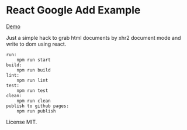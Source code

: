 # React Google Add Example

[Demo](http://naglafar.github.io/reactGoogleAdds)

Just a simple hack to grab html documents by xhr2 document mode and write to dom using react.

    run:
        npm run start
    build:
        npm run build
    lint:
        npm run lint
    test:
        npm run test
    clean:
        npm run clean
    publish to github pages:
        npm run publish


License MIT.